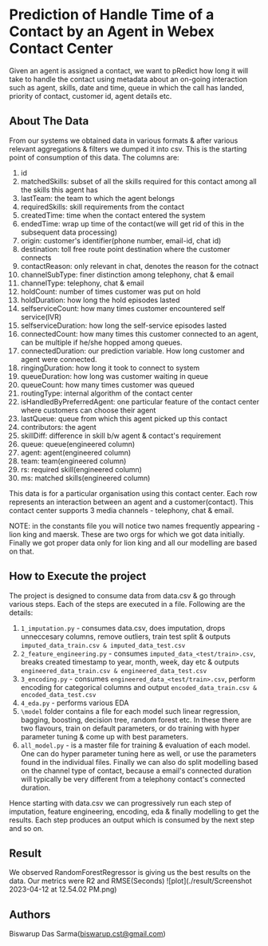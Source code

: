 # Prediction of Handle Time of a Contact by an Agent in Webex Contact Center
Given an agent is assigned a contact, we want to pRedict how long it will take to handle the contact using metadata about an on-going interaction such as agent, skills, date and time, queue in which the call has landed, priority of contact, customer id, agent details etc.

## About The Data
From our systems we obtained data in various formats & after various relevant aggregations & filters we dumped it into csv. This is the starting point of consumption of this data. 
The columns are:
 1.   id
 2.   matchedSkills:  				subset of all the skills required for this contact among all the skills this agent has 
 3.   lastTeam: 					the team to which the agent belongs
 4.   requiredSkills: 				skill requirements from the contact
 5.   createdTime: 					time when the contact entered the system
 6.   endedTime: 					wrap up time of the contact(we will get rid of this in the subsequent data processing)
 7.   origin: 						customer's identifier(phone number, email-id, chat id)
 8.   destination: 					toll free route point destination where the customer connects
 9.   contactReason: 				only relevant in chat, denotes the reason for the cotnact
 10.  channelSubType: 				finer distinction among telephony, chat & email
 11.  channelType: 					telephony, chat & email
 12.  holdCount: 					number of times customer was put on hold
 13.  holdDuration: 				how long the hold episodes lasted
 14.  selfserviceCount: 			how many times customer encountered self service(IVR)
 15.  selfserviceDuration: 			how long the self-service episodes lasted
 16.  connectedCount: 				how many times this customer connected to an agent, can be multiple if he/she hopped among queues. 
 17.  connectedDuration: 			our prediction variable. How long customer and agent were connected.
 18.  ringingDuration: 				how long it took to connect to system
 19.  queueDuration: 				how long was customer waiting in queue
 20.  queueCount: 					how many times customer was queued
 21.  routingType: 					internal algorithm of the contact center
 22.  isHandledByPreferredAgent: 	one particular feature of the contact center where customers can choose their agent 
 23.  lastQueue: 					queue from which this agent picked up this contact
 24.  contributors: 				the agent
 25.  skillDiff: 					difference in skill b/w agent & contact's requirement
 26.  queue: 						queue(engineered column)
 27.  agent: 						agent(engineered column)
 28.  team: 						team(engineered column)
 29.  rs: 							required skill(engineered column)
 30.  ms: 							matched skills(engineered column)

This data is for a particular organisation using this contact center. Each row represents an interaction between an agent and a customer(contact). This contact center supports 3 media channels - telephony, chat & email.

NOTE: in the constants file you will notice two names frequently appearing - lion king and maersk. These are two orgs for which we got data initially. Finally we got proper data only for lion king and all our modelling are based on that.

## How to Execute the project
The project is designed to consume data from data.csv & go through various steps. Each of the steps are executed in a file. Following are the details:
1. `1_imputation.py` - consumes data.csv, does imputation, drops unneccesary columns, remove outliers, train test split & outputs `imputed_data_train.csv & imputed_data_test.csv`
2. `2_feature_engineering.py` - consumes `imputed_data_<test/train>.csv`, breaks created timestamp to year, month, week, day etc & outputs `engineered_data_train.csv & engineered_data_test.csv`
3. `3_encoding.py` - consumes `engineered_data_<test/train>.csv`, perform encoding for categorical columns and output `encoded_data_train.csv & encoded_data_test.csv`
4. `4_eda.py` - performs various EDA
5. `\model` folder contains a file for each model such linear regression, bagging, boosting, decision tree, random forest etc. In these there are two flavours, train on default parameters, or do training with hyper parameter tuning & come up with best parameters.
6. `all_model.py` - is a master file for training & evaluation of each model. One can do hyper parameter tuning here as well, or use the parameters found in the individual files. Finally we can also do split modelling based on the channel type of contact, because a email's connected duration will typically be very different from a telephony contact's connected duration.

Hence starting with data.csv we can progressively run each step of imputation, feature engineering, encoding, eda & finally modelling to get the results. Each step produces an output which is consumed by the next step and so on.

## Result
We observed RandomForestRegressor is giving us the best results on the data.
Our metrics were R2 and RMSE(Seconds)
![plot](./result/Screenshot 2023-04-12 at 12.54.02 PM.png)

## Authors
Biswarup Das Sarma(biswarup.cst@gmail.com)